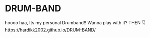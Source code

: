 # DRUM-BAND
hoooo haa, Its my personal Drumband!!
Wanna play with it?
THEN 👇
https://hardikk2002.github.io/DRUM-BAND/
